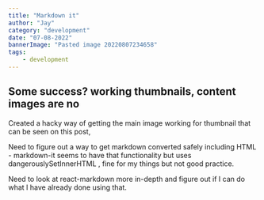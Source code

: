 ```yaml
---
title: "Markdown it"
author: "Jay"
category: "development"
date: "07-08-2022"
bannerImage: "Pasted image 20220807234658"
tags:
    - development
---
```


## Some success? working thumbnails, content images are no

Created a hacky way of getting the main image working for thumbnail that can be seen on this post,

Need to figure out a way to get markdown converted safely including HTML - markdown-it seems to have that functionality but uses dangerouslySetInnerHTML , fine for my things but not good practice.

Need to look at react-markdown more in-depth and figure out if I can do what I have already done using that.



